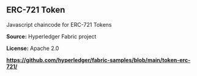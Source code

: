 ## ERC-721 Token

Javascript chaincode for ERC-721 Tokens

**Source:** Hyperledger Fabric project

**License:** Apache 2.0

**https://github.com/hyperledger/fabric-samples/blob/main/token-erc-721/**


